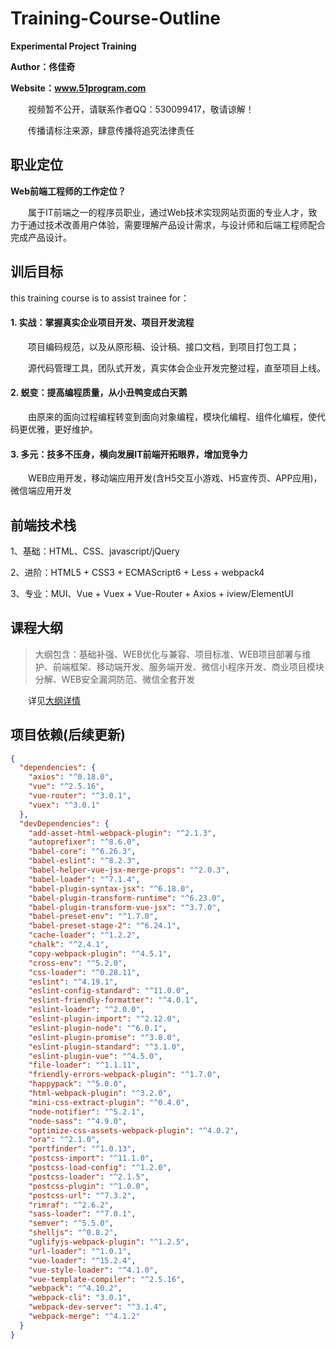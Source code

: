# Training-Course-Outline 

**Experimental Project Training**

**Author：佟佳奇**

**Website：www.51program.com**

　　视频暂不公开，请联系作者QQ：530099417，敬请谅解！

　　传播请标注来源，肆意传播将追究法律责任

## 职业定位

**Web前端工程师的工作定位？**

　　属于IT前端之一的程序员职业，通过Web技术实现网站页面的专业人才，致力于通过技术改善用户体验，需要理解产品设计需求，与设计师和后端工程师配合完成产品设计。

## 训后目标

this training course is to assist trainee for：

<h4>1. 实战：掌握真实企业项目开发、项目开发流程</h4>
    
　　项目编码规范，以及从原形稿、设计稿、接口文档，到项目打包工具；
  
　　源代码管理工具，团队式开发，真实体会企业开发完整过程，直至项目上线。
    
<h4>2. 蜕变：提高编程质量，从小丑鸭变成白天鹅</h4>
    
　　由原来的面向过程编程转变到面向对象编程，模块化编程、组件化编程，使代码更优雅，更好维护。
    
<h4>3. 多元：技多不压身，横向发展IT前端开拓眼界，增加竞争力</h4>
    
　　WEB应用开发，移动端应用开发(含H5交互小游戏、H5宣传页、APP应用)，微信端应用开发
  
## 前端技术栈

1、基础：HTML、CSS、javascript/jQuery

2、进阶：HTML5 + CSS3 + ECMAScript6 + Less + webpack4
  
3、专业：MUI、Vue + Vuex + Vue-Router + Axios + iview/ElementUI

## 课程大纲

> 大纲包含：基础补强、WEB优化与兼容、项目标准、WEB项目部署与维护、前端框架、移动端开发、服务端开发、微信小程序开发、商业项目模块分解、WEB安全漏洞防范、微信全套开发
 
　　详见[大纲详情](https://github.com/tongjiaqi/Training-Course-Outline/wiki/%E8%AF%BE%E7%A8%8B%E5%A4%A7%E7%BA%B2)
  
## 项目依赖(后续更新)

```json
{
  "dependencies": {
    "axios": "^0.18.0",
    "vue": "^2.5.16",
    "vue-router": "^3.0.1",
    "vuex": "^3.0.1"
  },
  "devDependencies": {
    "add-asset-html-webpack-plugin": "^2.1.3",
    "autoprefixer": "^8.6.0",
    "babel-core": "^6.26.3",
    "babel-eslint": "^8.2.3",
    "babel-helper-vue-jsx-merge-props": "^2.0.3",
    "babel-loader": "^7.1.4",
    "babel-plugin-syntax-jsx": "^6.18.0",
    "babel-plugin-transform-runtime": "^6.23.0",
    "babel-plugin-transform-vue-jsx": "^3.7.0",
    "babel-preset-env": "^1.7.0",
    "babel-preset-stage-2": "^6.24.1",
    "cache-loader": "^1.2.2",
    "chalk": "^2.4.1",
    "copy-webpack-plugin": "^4.5.1",
    "cross-env": "^5.2.0",
    "css-loader": "^0.28.11",
    "eslint": "^4.19.1",
    "eslint-config-standard": "^11.0.0",
    "eslint-friendly-formatter": "^4.0.1",
    "eslint-loader": "^2.0.0",
    "eslint-plugin-import": "^2.12.0",
    "eslint-plugin-node": "^6.0.1",
    "eslint-plugin-promise": "^3.8.0",
    "eslint-plugin-standard": "^3.1.0",
    "eslint-plugin-vue": "^4.5.0",
    "file-loader": "^1.1.11",
    "friendly-errors-webpack-plugin": "^1.7.0",
    "happypack": "^5.0.0",
    "html-webpack-plugin": "^3.2.0",
    "mini-css-extract-plugin": "^0.4.0",
    "node-notifier": "^5.2.1",
    "node-sass": "^4.9.0",
    "optimize-css-assets-webpack-plugin": "^4.0.2",
    "ora": "^2.1.0",
    "portfinder": "^1.0.13",
    "postcss-import": "^11.1.0",
    "postcss-load-config": "^1.2.0",
    "postcss-loader": "^2.1.5",
    "postcss-plugin": "^1.0.0",
    "postcss-url": "^7.3.2",
    "rimraf": "^2.6.2",
    "sass-loader": "^7.0.1",
    "semver": "^5.5.0",
    "shelljs": "^0.8.2",
    "uglifyjs-webpack-plugin": "^1.2.5",
    "url-loader": "^1.0.1",
    "vue-loader": "^15.2.4",
    "vue-style-loader": "^4.1.0",
    "vue-template-compiler": "^2.5.16",
    "webpack": "^4.10.2",
    "webpack-cli": "3.0.1",
    "webpack-dev-server": "^3.1.4",
    "webpack-merge": "^4.1.2"
  }
}
```
